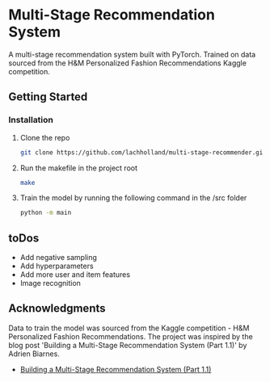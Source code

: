 <!-- TITLE -->
<h1>Multi-Stage Recommendation System</h1>

<!-- TITLE -->
A multi-stage recommendation system built with PyTorch. Trained on data sourced from the H&M Personalized Fashion Recommendations Kaggle competition.


<!-- GETTING STARTED -->
## Getting Started

### Installation

1. Clone the repo
   ```sh
   git clone https://github.com/lachholland/multi-stage-recommender.git
   ```
3. Run the makefile in the project root
   ```sh
   make
   ```
4. Train the model by running the following command in the /src folder
   ```sh
   python -m main
   ```
   

<!-- ROADMAP -->
## toDos

- Add negative sampling
- Add hyperparameters
- Add more user and item features
- Image recognition


<!-- ACKNOWLEDGMENTS -->
## Acknowledgments
Data to train the model was sourced from the Kaggle competition - H&M Personalized Fashion Recommendations.
The project was inspired by the blog post 'Building a Multi-Stage Recommendation System (Part 1.1)' by Adrien Biarnes.

* [Building a Multi-Stage Recommendation System (Part 1.1)](https://medium.com/mlearning-ai/building-a-multi-stage-recommendation-system-part-1-1-95961ccf3dd8)
